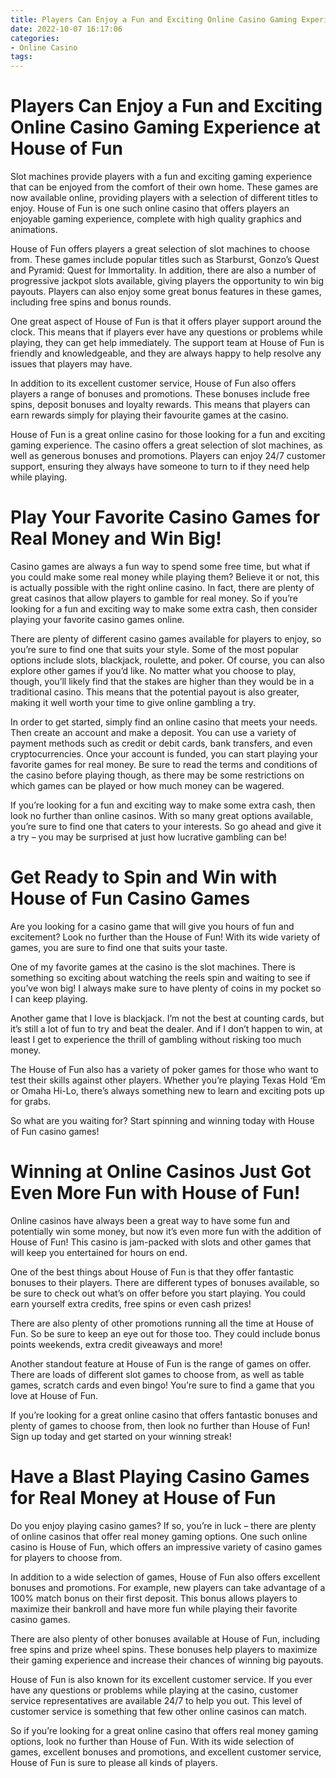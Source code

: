 ```yaml
---
title: Players Can Enjoy a Fun and Exciting Online Casino Gaming Experience at House of Fun 
date: 2022-10-07 16:17:06
categories:
- Online Casino
tags:
---
```



#  Players Can Enjoy a Fun and Exciting Online Casino Gaming Experience at House of Fun 

Slot machines provide players with a fun and exciting gaming experience that can be enjoyed from the comfort of their own home. These games are now available online, providing players with a selection of different titles to enjoy. House of Fun is one such online casino that offers players an enjoyable gaming experience, complete with high quality graphics and animations.

House of Fun offers players a great selection of slot machines to choose from. These games include popular titles such as Starburst, Gonzo’s Quest and Pyramid: Quest for Immortality. In addition, there are also a number of progressive jackpot slots available, giving players the opportunity to win big payouts. Players can also enjoy some great bonus features in these games, including free spins and bonus rounds.

One great aspect of House of Fun is that it offers player support around the clock. This means that if players ever have any questions or problems while playing, they can get help immediately. The support team at House of Fun is friendly and knowledgeable, and they are always happy to help resolve any issues that players may have.

In addition to its excellent customer service, House of Fun also offers players a range of bonuses and promotions. These bonuses include free spins, deposit bonuses and loyalty rewards. This means that players can earn rewards simply for playing their favourite games at the casino.

House of Fun is a great online casino for those looking for a fun and exciting gaming experience. The casino offers a great selection of slot machines, as well as generous bonuses and promotions. Players can enjoy 24/7 customer support, ensuring they always have someone to turn to if they need help while playing.

#  Play Your Favorite Casino Games for Real Money and Win Big! 

Casino games are always a fun way to spend some free time, but what if you could make some real money while playing them? Believe it or not, this is actually possible with the right online casino. In fact, there are plenty of great casinos that allow players to gamble for real money. So if you’re looking for a fun and exciting way to make some extra cash, then consider playing your favorite casino games online.

There are plenty of different casino games available for players to enjoy, so you’re sure to find one that suits your style. Some of the most popular options include slots, blackjack, roulette, and poker. Of course, you can also explore other games if you’d like. No matter what you choose to play, though, you’ll likely find that the stakes are higher than they would be in a traditional casino. This means that the potential payout is also greater, making it well worth your time to give online gambling a try.

In order to get started, simply find an online casino that meets your needs. Then create an account and make a deposit. You can use a variety of payment methods such as credit or debit cards, bank transfers, and even cryptocurrencies. Once your account is funded, you can start playing your favorite games for real money. Be sure to read the terms and conditions of the casino before playing though, as there may be some restrictions on which games can be played or how much money can be wagered.

If you’re looking for a fun and exciting way to make some extra cash, then look no further than online casinos. With so many great options available, you’re sure to find one that caters to your interests. So go ahead and give it a try – you may be surprised at just how lucrative gambling can be!

#  Get Ready to Spin and Win with House of Fun Casino Games 

Are you looking for a casino game that will give you hours of fun and excitement? Look no further than the House of Fun! With its wide variety of games, you are sure to find one that suits your taste.

One of my favorite games at the casino is the slot machines. There is something so exciting about watching the reels spin and waiting to see if you’ve won big! I always make sure to have plenty of coins in my pocket so I can keep playing.

Another game that I love is blackjack. I’m not the best at counting cards, but it’s still a lot of fun to try and beat the dealer. And if I don’t happen to win, at least I get to experience the thrill of gambling without risking too much money.

The House of Fun also has a variety of poker games for those who want to test their skills against other players. Whether you’re playing Texas Hold ‘Em or Omaha Hi-Lo, there’s always something new to learn and exciting pots up for grabs.

So what are you waiting for? Start spinning and winning today with House of Fun casino games!

# Winning at Online Casinos Just Got Even More Fun with House of Fun! 

Online casinos have always been a great way to have some fun and potentially win some money, but now it’s even more fun with the addition of House of Fun! This casino is jam-packed with slots and other games that will keep you entertained for hours on end.

One of the best things about House of Fun is that they offer fantastic bonuses to their players. There are different types of bonuses available, so be sure to check out what’s on offer before you start playing. You could earn yourself extra credits, free spins or even cash prizes!

There are also plenty of other promotions running all the time at House of Fun. So be sure to keep an eye out for those too. They could include bonus points weekends, extra credit giveaways and more!

Another standout feature at House of Fun is the range of games on offer. There are loads of different slot games to choose from, as well as table games, scratch cards and even bingo! You’re sure to find a game that you love at House of Fun.

If you’re looking for a great online casino that offers fantastic bonuses and plenty of games to choose from, then look no further than House of Fun! Sign up today and get started on your winning streak!

#  Have a Blast Playing Casino Games for Real Money at House of Fun

Do you enjoy playing casino games? If so, you’re in luck – there are plenty of online casinos that offer real money gaming options. One such online casino is House of Fun, which offers an impressive variety of casino games for players to choose from.

In addition to a wide selection of games, House of Fun also offers excellent bonuses and promotions. For example, new players can take advantage of a 100% match bonus on their first deposit. This bonus allows players to maximize their bankroll and have more fun while playing their favorite casino games.

There are also plenty of other bonuses available at House of Fun, including free spins and prize wheel spins. These bonuses help players to maximize their gaming experience and increase their chances of winning big payouts.

House of Fun is also known for its excellent customer service. If you ever have any questions or problems while playing at the casino, customer service representatives are available 24/7 to help you out. This level of customer service is something that few other online casinos can match.

So if you’re looking for a great online casino that offers real money gaming options, look no further than House of Fun. With its wide selection of games, excellent bonuses and promotions, and excellent customer service, House of Fun is sure to please all kinds of players.